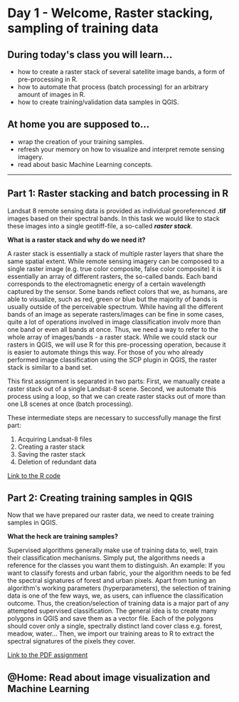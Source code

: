 # Day 1 - Welcome, Raster stacking, sampling of training data

## During today's class you will learn... 

  - how to create a raster stack of several satellite image bands, a form of pre-processing in R.
  - how to automate that process (batch processing) for an arbitrary amount of images in R.
  - how to create training/validation data samples in QGIS. 

## At home you are supposed to...
  - wrap the creation of your training samples.
  - refresh your memory on how to visualize and interpret remote sensing imagery.
  - read about basic Machine Learning concepts. 

---
  
## Part 1: Raster stacking and batch processing in R
Landsat 8 remote sensing data is provided as individual georeferenced **.tif** images based on their spectral bands. In this task we would like to stack these images into a single geotiff-file, a so-called **_raster stack_**.  

**What is a raster stack and why do we need it?**

A raster stack is essentially a stack of multiple raster layers that share the same spatial extent. While remote sensing imagery can be composed to a single raster image (e.g. true color composite, false color composite) it is essentially an array of different rasters, the so-called bands. Each band corresponds to the electromagnetic energy of a certain wavelength captured by the sensor. Some bands reflect colors that we, as humans, are able to visualize, such as red, green or blue but the majority of bands is usually outside of the perceivable spectrum. While having all the different bands of an image as seperate rasters/images can be fine in some cases, quite a lot of operations involved in image classification involv more than one band or even all bands at once. Thus, we need a way to refer to the whole array of images/bands - a raster stack. While we could stack our rasters in QGIS, we will use R for this pre-processing operation, because it is easier to automate things this way. For those of you who already performed image classification using the SCP plugin in QGIS, the raster stack is similar to a band set.


This first assignment is separated in two parts:
First, we manually create a raster stack out of a single Landsat-8 scene.
Second, we automate this process using a loop, so that we can create raster stacks out of more than one L8 scenes at once (batch processing).

These intermediate steps are necessary to successfully manage the first part:
1.	Acquiring Landsat-8 files 
2.	Creating a raster stack 
3.	Saving the raster stack 
4.	Deletion of redundant data

[Link to the R code](./p1_raster_stacking.R)

## Part 2: Creating training samples in QGIS

Now that we have prepared our raster data, we need to create training samples in QGIS. 

**What the heck are training samples?**

Supervised algorithms generally make use of training data to, well, train their classification mechanisms. Simply put, the algorithms needs a reference for the classes you want them to distinguish. An example: If you want to classify forests and urban fabric, your the algorithm needs to be fed the spectral signatures of forest and urban pixels. Apart from tuning an algorithm's working parameters (hyperparameters), the selection of training data is one of the few ways, we, as users, can influence the classification outcome. Thus, the creation/selection of training data is a major part of any attempted supervised classification. The general idea is to create many polygons in QGIS and save them as a vector file. Each of the polygons should cover only a single, spectrally distinct land cover class e.g. forest, meadow, water... Then, we import our training areas to R to extract the spectral signatures of the pixels they cover. 

[Link to the PDF assignment](./01_02_SamplingQGIS.pdf)

## @Home: Read about image visualization and Machine Learning
